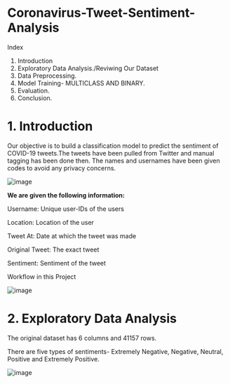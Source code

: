 # Coronavirus-Tweet-Sentiment-Analysis

Index
1. Introduction
2. Exploratory Data Analysis./Reviwing Our Dataset
3. Data Preprocessing.
4. Model Training- MULTICLASS AND BINARY.
5. Evaluation.
6. Conclusion.


# 1. Introduction

Our objective is to build a classification model to predict the sentiment of COVID-19 tweets.The tweets have been pulled from Twitter and manual tagging has been done then. The names and usernames have been given codes to avoid any privacy concerns.

![image](https://github.com/ashishdhawas/Coronavirus-Tweet-Sentiment-Analysis/assets/86394831/6f548e37-60e4-4df1-949d-ea3068c67718)

**We are given the following information:**

Username: Unique user-IDs of the users

Location: Location of the user

Tweet At: Date at which the tweet was made

Original Tweet: The exact tweet

Sentiment: Sentiment of the tweet

Workflow in this Project

![image](https://github.com/ashishdhawas/Coronavirus-Tweet-Sentiment-Analysis/assets/86394831/2b38f641-cf91-49d5-bca8-fa03682c70db)


# 2. Exploratory Data Analysis
   
The original dataset has 6 columns and 41157 rows.

There are five types of sentiments- Extremely Negative, Negative, Neutral, Positive and Extremely Positive.

![image](https://github.com/ashishdhawas/Coronavirus-Tweet-Sentiment-Analysis/assets/86394831/322ec000-e931-4a59-965b-2136d889886f)


